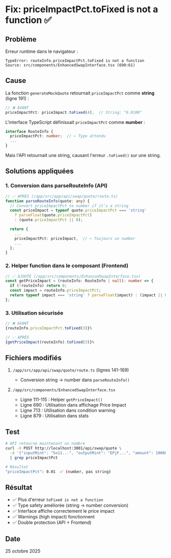 # Fix: priceImpactPct.toFixed is not a function ✅

## Problème

Erreur runtime dans le navigateur :
```
TypeError: routeInfo.priceImpactPct.toFixed is not a function
Source: src/components/EnhancedSwapInterface.tsx (690:61)
```

## Cause

La fonction `generateMockQuote` retournait `priceImpactPct` comme **string** (ligne 191) :

```typescript
// ❌ AVANT
priceImpactPct: priceImpact.toFixed(4),  // String: "0.0100"
```

L'interface TypeScript définissait `priceImpactPct` comme **number** :

```typescript
interface RouteInfo {
  priceImpactPct: number;  // ← Type attendu
  ...
}
```

Mais l'API retournait une string, causant l'erreur `.toFixed()` sur une string.

## Solutions appliquées

### 1. Conversion dans parseRouteInfo (API)

```typescript
// ✅ APRÈS (/app/src/app/api/swap/quote/route.ts)
function parseRouteInfo(quote: any) {
  // Convert priceImpactPct to number if it's a string
  const priceImpact = typeof quote.priceImpactPct === 'string' 
    ? parseFloat(quote.priceImpactPct) 
    : (quote.priceImpactPct || 0);

  return {
    ...
    priceImpactPct: priceImpact,  // ← Toujours un number
    ...
  };
}
```

### 2. Helper function dans le composant (Frontend)

```typescript
// ✅ AJOUTÉ (/app/src/components/EnhancedSwapInterface.tsx)
const getPriceImpact = (routeInfo: RouteInfo | null): number => {
  if (!routeInfo) return 0;
  const impact = routeInfo.priceImpactPct;
  return typeof impact === 'string' ? parseFloat(impact) : (impact || 0);
};
```

### 3. Utilisation sécurisée

```typescript
// ❌ AVANT
{routeInfo.priceImpactPct.toFixed(3)}%

// ✅ APRÈS
{getPriceImpact(routeInfo).toFixed(3)}%
```

## Fichiers modifiés

1. `/app/src/app/api/swap/quote/route.ts` (lignes 141-169)
   - Conversion string → number dans `parseRouteInfo()`

2. `/app/src/components/EnhancedSwapInterface.tsx`
   - Ligne 111-115 : Helper `getPriceImpact()`
   - Ligne 690 : Utilisation dans affichage Price Impact
   - Ligne 713 : Utilisation dans condition warning
   - Ligne 879 : Utilisation dans stats

## Test

```bash
# API retourne maintenant un nombre
curl -X POST http://localhost:3001/api/swap/quote \
  -d '{"inputMint": "So11...", "outputMint": "EPjF...", "amount": 1000000000}' \
  | grep priceImpactPct

# Résultat
"priceImpactPct": 0.01  ✅ (number, pas string)
```

## Résultat

- ✅ Plus d'erreur `toFixed is not a function`
- ✅ Type safety améliorée (string → number conversion)
- ✅ Interface affiche correctement le price impact
- ✅ Warnings (high impact) fonctionnent
- ✅ Double protection (API + Frontend)

## Date

25 octobre 2025
